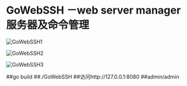 GoWebSSH －web server manager 服务器及命令管理
====
![GoWebSSH1](http://img.hoop8.com/attachments/1512/2901942174897.jpg) 

![GoWebSSH2](http://img.hoop8.com/attachments/1512/3471942174897.jpg) 

![GoWebSSH3](http://img.hoop8.com/attachments/1512/3681942174897.jpg) 

##go build
##./GoWebSSH
##访问http://127.0.0.1:8080
##admin/admin
